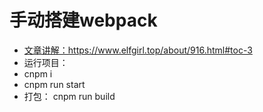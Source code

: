 # 手动搭建webpack
<ul>
  <li><a href="https://www.elfgirl.top/about/916.html#toc-3">文章讲解：https://www.elfgirl.top/about/916.html#toc-3 </a></li>   
  <li>运行项目： </li>   
  <li> cnpm i </li>  
  <li> cnpm run start   </li>
  <li>打包： cnpm run build </li>
</ul>
